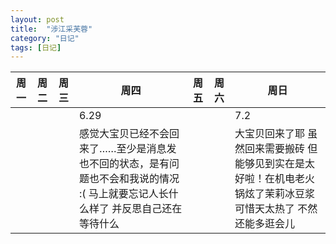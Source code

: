 ```yaml
---
layout: post
title:  "涉江采芙蓉"
category: "日记"
tags: [日记]
---
```

|周一|周二|周三|周四|周五|周六|周日|
| --- | --- | --- | --- | --- | --- | --- |
||||6.29|||7.2|
||||感觉大宝贝已经不会回来了……至少是消息发也不回的状态，是有问题也不会和我说的情况 :( 马上就要忘记人长什么样了 并反思自己还在等待什么|||大宝贝回来了耶 虽然回来需要搬砖 但能够见到实在是太好啦！在机电老火锅炫了茉莉冰豆浆 可惜天太热了 不然还能多逛会儿
